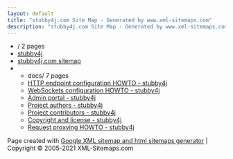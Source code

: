 ```yaml
---
layout: default
title: "stubby4j.com Site Map - Generated by www.xml-sitemaps.com"
description: "stubby4j.com Site Map - Generated by www.xml-sitemaps.com"
---
```


<div id="cont" class="site-map">
  <ul class="level-0">
    <li class="lhead">/  <span class="lcount">2 pages</span></li>          
    <li class="lpage"><a href="https://stubby4j.com/" title="stubby4j">stubby4j</a></li>
    <li class="lpage last-page"><a href="https://stubby4j.com/sitemap.html" title="https://stubby4j.com sitemap">stubby4j.com sitemap</a></li>
    <li>
      <ul class="level-1">
        <li class="lhead">docs/  <span class="lcount">7 pages</span></li>           
        <li class="lpage"><a href="https://stubby4j.com/docs/HTTP_ENDPOINT_CONFIGURATION_HOWTO.html" title="HTTP endpoint configuration HOWTO - stubby4j">HTTP endpoint configuration HOWTO - stubby4j</a></li>
        <li class="lpage"><a href="https://stubby4j.com/docs/WEBSOCKETS_CONFIGURATION_HOWTO.html" title="WebSockets configuration HOWTO - stubby4j">WebSockets configuration HOWTO - stubby4j</a></li>
        <li class="lpage"><a href="https://stubby4j.com/docs/ADMIN_PORTAL.html" title="Admin portal - stubby4j">Admin portal - stubby4j</a></li>
        <li class="lpage"><a href="https://stubby4j.com/docs/AUTHORS.html" title="Project authors - stubby4j">Project authors - stubby4j</a></li>
        <li class="lpage"><a href="https://stubby4j.com/docs/CONTRIBUTORS.html" title="Project contributors - stubby4j">Project contributors - stubby4j</a></li>
        <li class="lpage"><a href="https://stubby4j.com/docs/COPYRIGHT.html" title="Copyright and license - stubby4j">Copyright and license - stubby4j</a></li>
        <li class="lpage last-page"><a href="https://stubby4j.com/docs/REQUEST_PROXYING.html" title="Request proxying HOWTO - stubby4j">Request proxying HOWTO - stubby4j</a></li>
      </ul>
    </li>
  </ul>
</div>
<div class="site-map">
  <div id="footer">
  Page created with <a target="_blank" href="https://www.xml-sitemaps.com">Google XML sitemap and html sitemaps generator</a> | Copyright &copy; 2005-2021 XML-Sitemaps.com
  </div>
</div>
